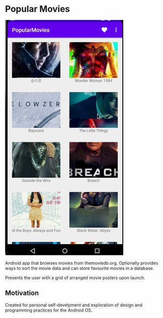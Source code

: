 #  Popular Movies

![alt-text](etc/93748124293.gif)

Android app that browses movies from themoviedb.org. Optionally provides ways to sort the movie data and can store favourite movies in a database.

Presents the user with a grid of arranged movie posters upon launch.

## Motivation

Created for personal self-develpment and exploration of design and programming practices for the Android OS.
